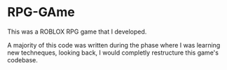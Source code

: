 # RPG-GAme
This was a ROBLOX RPG game that I developed.


A majority of this code was written during the phase where I was learning new techneques, looking back, I would completly restructure this game's codebase.
